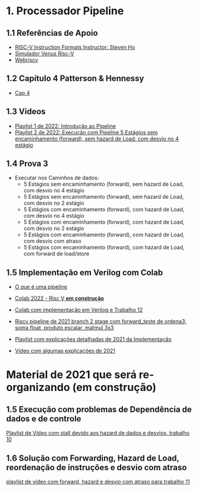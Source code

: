 # 1. Processador Pipeline
## 1.1 Referências de Apoio

* [RISC-V Instruction Formats Instructor: Steven Ho](https://inst.eecs.berkeley.edu/~cs61c/resources/su18_lec/Lecture7.pdf)
* [Simulador Venus Risc-V](https://www.kvakil.me/venus/) 
* [Webriscv](https://webriscv.dii.unisi.it/)


## 1.2 Capítulo 4 Patterson & Hennessy

* [Cap 4](https://docs.google.com/presentation/d/1ztqfccs7TybpBk6Xqyg3BRS_BEc2WtihyqBCcf3xrYM/edit?usp=sharing)

## 1.3 Videos
* [Playlist 1 de 2022: Introdução ao Pipeline](https://www.youtube.com/playlist?list=PLcvOyD_LMr6nh7MBj-bq3hAXLJaYl8_Qx)
* [Playlist 2 de 2022: Execução com Pipeline 5 Estágios sem encaminhamento (forward), sem hazard de Load, com desvio no 4 estágio](https://www.youtube.com/playlist?list=PLcvOyD_LMr6kMTtfwxiGEnGkbdRikKBbt)

## 1.4 Prova 3

* Executar nos Caminhos de dados:
   * 5 Estágios sem encaminhamento (forward), sem hazard de Load, com desvio no 4 estágio
   * 5 Estágios sem encaminhamento (forward), sem hazard de Load, com desvio no 2 estágio
   * 5 Estágios com encaminhamento (forward), com hazard de Load, com desvio no 4 estágio
   * 5 Estágios com encaminhamento (forward), com hazard de Load, com desvio no 2 estágio
   * 5 Estágios com encaminhamento (forward), com hazard de Load, com desvio com atraso
   * 5 Estágios com encaminhamento (forward), com hazard de Load, com forward de load/store
 

## 1.5 Implementação em Verilog com Colab
*  [O que é uma pipeline](https://colab.research.google.com/drive/1IiRGHawF7l5R_PfUtNiirdMp6u5YKTVQ?usp=sharing)

* [Colab 2022 - Risc V **em construção**](https://colab.research.google.com/drive/1kg6gkRT1AL5b0oyjJeS2eJgKopQWC3a6?usp=sharing)

* [Colab com implementação em Verilog e Trabalho 12](https://colab.research.google.com/drive/1npTGdSz9p_U8yAka_CSvVE775a-talJf?usp=sharing)

* [Riscv pipeline de 2021 branch 2 stage com forward_teste de ordena3, soma float, produto escalar, matmul 3x3](https://colab.research.google.com/drive/1772rQAbKzk3NLSNou_iHZG6L5c5eCXSn?usp=sharing)
* [Playlist com explicações detalhadas de 2021 da Implementação](https://www.youtube.com/playlist?list=PLcvOyD_LMr6lOBLGCMl3VdmsASATxiB9s)
* [Video com algumas explicações de 2021](https://youtu.be/JXT9LKVEn18)


# Material de 2021 que será re-organizando (em construção)

## 1.5 Execução com problemas de Dependência de dados e de controle

[Playlist de Vídeo com stall devido aos hazard de dados e desvios, trabalho 10](https://www.youtube.com/playlist?list=PLcvOyD_LMr6lOLn3rrDkz79GJ6Fy0Zz1j)

## 1.6 Solução com Forwarding, Hazard de Load, reordenação de instruções e desvio com atraso

[playlist de vídeo com forward, hazard e desvio com atraso para trabalho 11](https://www.youtube.com/playlist?list=PLcvOyD_LMr6mkDGK9GjYM3GQJKYhi97JV)


